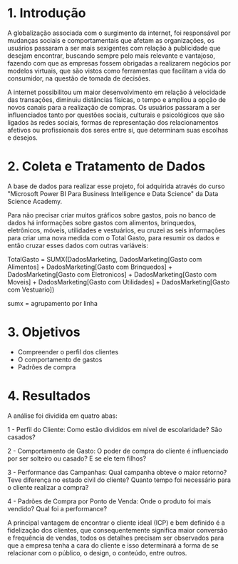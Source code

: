 # 1. Introdução
A globalização associada com o surgimento da internet, foi responsável por mudanças sociais e comportamentais que afetam as organizações, os usuários passaram a ser mais sexigentes com relação à publicidade que desejam encontrar, buscando sempre pelo mais relevante  e vantajoso, fazendo com que as empresas fossem obrigadas a realizarem negócios por modelos virtuais, que são vistos como ferramentas que facilitam a vida do consumidor, na questão de tomada de decisões.

A internet possibilitou um maior desenvolvimento em relação á velocidade das transações, diminuiu distâncias físicas, o tempo e ampliou a opção de novos canais para a realização de compras. Os usuários passaram a ser influenciados tanto por questões sociais, culturais  e psicológicos que são ligados às redes sociais, formas de representação dos relacionamentos afetivos ou profissionais dos seres entre si, que determinam suas escolhas e desejos.

# 2. Coleta e Tratamento de Dados
A base de dados para realizar esse projeto, foi adquirida através do curso "Microsoft Power BI Para Business Intelligence e Data Science" da Data Science Academy.

Para não precisar criar muitos gráficos sobre gastos, pois no banco de dados há informações sobre gastos com alimentos, brinquedos, eletrônicos, móveis, utilidades e vestuários, eu cruzei as seis informações para criar uma nova medida com o Total Gasto, para resumir os dados e então cruzar esses dados com outras variáveis:

TotalGasto = SUMX(DadosMarketing, DadosMarketing[Gasto com Alimentos] + DadosMarketing[Gasto com Brinquedos] + DadosMarketing[Gasto com Eletronicos] + DadosMarketing[Gasto com Moveis] + DadosMarketing[Gasto com Utilidades] + DadosMarketing[Gasto com Vestuario])

sumx = agrupamento por linha

# 3. Objetivos
- Compreender o perfil dos clientes
- O comportamento de gastos
- Padrões de compra

# 4. Resultados
A análise foi dividida em quatro abas:

1 - Perfil do Cliente: Como estão divididos em nível de escolaridade? São casados?

2 - Comportamento de Gasto: O poder de compra do cliente é influenciado por ser solteiro ou casado? E se ele tem filhos?

3 - Performance das Campanhas: Qual campanha obteve o maior retorno? Teve diferença no estado civil do cliente? Quanto tempo foi necessário para o cliente realizar a compra?

4 - Padrões de Compra por Ponto de Venda: Onde o produto foi mais vendido? Qual foi a performance?

A principal vantagem de encontrar o cliente ideal (ICP) e bem definido é a fidelização dos clientes, que consequentemente significa maior conversão e frequência de vendas, todos os detalhes precisam ser observados para que a empresa tenha a cara do cliente e isso determinará a forma de se relacionar com o público, o design, o conteúdo, entre outros.
